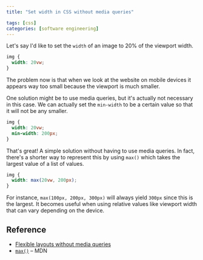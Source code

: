 ```yaml
---
title: "Set width in CSS without media queries"

tags: [css]
categories: [software engineering]
---
```


Let's say I'd like to set the `width` of an image to 20% of the viewport width.

```css
img {
  width: 20vw;
}
```

The problem now is that when we look at the website on mobile devices it appears way too small because the viewport is much smaller.

One solution might be to use media queries, but it's actually not necessary in this case. We can actually set the `min-width` to be a certain value so that it will not be any smaller.

```css
img {
  width: 20vw;
  min-width: 200px;
}
```

That's great! A simple solution without having to use media queries. In fact, there's a shorter way to represent this by using `max()` which takes the largest value of a list of values.

```css
img {
  width: max(20vw, 200px);
}
```

For instance, `max(100px, 200px, 300px)` will always yield `300px` since this is the largest. It becomes useful when using relative values like viewport width that can vary depending on the device.

## Reference

- [Flexible layouts without media queries](https://blog.logrocket.com/flexible-layouts-without-media-queries/)
- [`max()`](https://developer.mozilla.org/en-US/docs/Web/CSS/max()) – MDN
